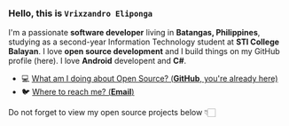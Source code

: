 ### Hello, this is **`Vrixzandro Eliponga`**

I'm a passionate **software developer** living in **Batangas, Philippines**, studying as a second-year Information Technology student at **STI College Balayan**.
I love **open source development** and I build things on my GitHub profile (here).
I love **Android** developent and **C#**.

- 💻  [What am I doing about Open Source? (**GitHub**, you're already here)](https://github.com/eipna)
- 🐦  [Where to reach me? (**Email**)](mailto:vrixzandro.jm8b9@slmail.me)

Do not forget to view my open source projects below 👇🏻
